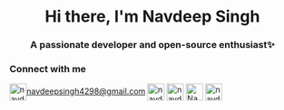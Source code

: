 <!--
**Navdeepsingh4298/Navdeepsingh4298** is a ✨ _special_ ✨ repository because its `README.md` (this file) appears on your GitHub profile.

Here are some ideas to get you started:

- 🔭 I’m currently working on ...
- 🌱 I’m currently learning ...
- 👯 I’m looking to collaborate on ...
- 🤔 I’m looking for help with ...
- 💬 Ask me about ...
- 📫 How to reach me: ...
- 😄 Pronouns: ...
- ⚡ Fun fact: ...
-->


<h1 align="center">Hi there, I'm Navdeep Singh</h1>
<h3 align="center">A passionate developer and open-source enthusiast✨</h3>

<h3>Connect with me</h3>
<p>
<a href="https://mail.google.com" target="_blank"><img align="center" src="https://cdn.jsdelivr.net/npm/simple-icons@3.0.1/icons/mail.svg" alt="navdeepsingh4298" height="30" width="30" />navdeepsingh4298@gmail.com</a>
<a href="https://www.linkedin.com/in/navdeepsingh4298/" target="_blank"><img align="center" src="https://cdn.jsdelivr.net/npm/simple-icons@3.0.1/icons/linkedin.svg" alt="navdeepsingh4298" height="30" width="30" /></a>
<a href="https://instagram.com/navdeep_singh4298" target="_blank"><img align="center" src="https://cdn.jsdelivr.net/npm/simple-icons@3.0.1/icons/instagram.svg" alt="navdeep_singh4298" height="30" width="30" /></a>
<a href="https://www.hackerrank.com/Navdeepsingh4298" target="_blank"><img align="center" src="https://cdn.jsdelivr.net/npm/simple-icons@3.0.1/icons/hackerrank.svg" alt="Navdeepsingh4298" height="30" width="30" /></a>
<a href="https://www.hackerearth.com/@navdeep51" target="_blank"><img align="center" src="https://cdn.jsdelivr.net/npm/simple-icons@3.0.1/icons/hackerearth.svg" alt="navdeep51" height="30" width="30" /></a>

</p>

